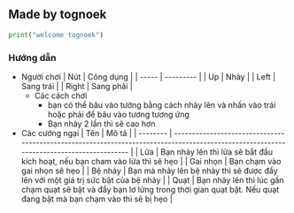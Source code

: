 ## Made by tognoek
```python
print("welcome tognoek")
```
### Hướng dẫn
- Người chơi
  | Nút   | Công dụng |
  | ----- | --------- |
  | Up    | Nhảy      |
  | Left  | Sang trái |
  | Right | Sang phải |
  - Các cách chơi 
    - bạn có thể bâu vào tường bằng cách nhảy lên và nhấn vào trái hoặc phải để bâu vào tương tương ứng
    - Bạn nhảy 2 lần thì sẽ cao hơn 
- Các cướng ngại
  | Tên      | Mô tả                                                                                                                                   |
  | -------- | --------------------------------------------------------------------------------------------------------------------------------------- |
  | Lửa      | Bạn nhảy lên thì lửa sẽ bắt đầu kích hoạt, nếu bạn cham vào lửa thì sẽ hẹo                                                              |
  | Gai nhọn | Bạn chạm vào gai nhọn sẽ hẹo                                                                                                            |
  | Bệ nhảy  | Bạn mà nhảy lên bệ nhảy thì sẽ được đẩy lên với một giá trị sức bật của bệ nhảy                                                         |
  | Quạt     | Bạn nhảy lên thì lúc gần chạm quạt sẽ bật và đẩy bạn lơ lửng trong thời gian quạt bật. Nếu quạt đang bật mà bạn chạm vào thì sẽ bị hẹo  |
